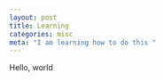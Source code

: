 ```yaml
---
layout: post
title: Learning
categories: misc
meta: "I am learning how to do this "
---
```

Hello, world